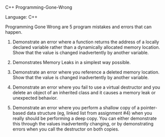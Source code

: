 C++ Programming-Gone-Wrong

Language: C++

Programming Gone Wrong are 5 program mistakes and errors that can happen.

1) Demonstrate an error where a function returns the address of a locally declared variable
rather than a dynamically allocated memory location.  Show that the value is changed inadvertently
by another variable.

2) Demonstrates Memory Leaks in a simplest way possible.

3) Demonstrate an error where you reference a deleted memory location.
 Show that the value is changed inadvertently by another variable.

4) Demonstrate an error where you fail to use a virtual destructor
and you delete an object of an inherited class and it causes a memory
leak or  unexpected behavior.

5) Demonstrate an error where you perform a shallow copy of a pointer-based data
structure (eg, linked list from assignment #4) when you really should be performing a
deep copy.  You can either demonstrate this through the values inadvertently changing,
or by demonstrating errors when you call the destructor on both copies.
